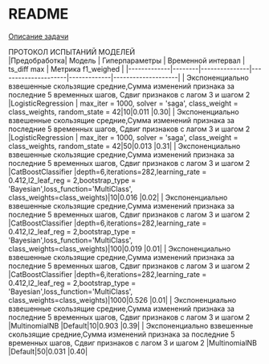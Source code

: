 # README

[Описание задачи](https://docs.google.com/document/d/174KhzX4EVqHIJV6GiWskP1KkhYUS_JeJa8WS6tgIwYY/edit#heading=h.sj9glk599oik)  


ПРОТОКОЛ ИСПЫТАНИЙ МОДЕЛЕЙ  
|Предобработка| Модель | Гиперпараметры | Временной интервал | ts_diff max | Метрика f1_weighed | 
|-------------|--------|---------------|---------------------|-------------|--------------------|
| Экспоненциально взвешенные скользящие средние,Сумма изменений признака за последние 5 временных шагов, Cдвиг признаков с лагом 3 и шагом 2 |LogisticRegression | max_iter = 1000, solver = 'saga', class_weight = class_weights, random_state = 42|10|0.011 |0.30|
| Экспоненциально взвешенные скользящие средние,Сумма изменений признака за последние 5 временных шагов, Cдвиг признаков с лагом 3 и шагом 2 |LogisticRegression | max_iter = 1000, solver = 'saga', class_weight = class_weights, random_state = 42|50|0.013 |0.31|
| Экспоненциально взвешенные скользящие средние,Сумма изменений признака за последние 5 временных шагов, Cдвиг признаков с лагом 3 и шагом 2 |CatBoostClassifier |depth=6,iterations=282,learning_rate = 0.412,l2_leaf_reg = 2,bootstrap_type = 'Bayesian',loss_function='MultiClass', class_weights=class_weights)|10|0.016 |0.02|
| Экспоненциально взвешенные скользящие средние,Сумма изменений признака за последние 5 временных шагов, Cдвиг признаков с лагом 3 и шагом 2 |CatBoostClassifier |depth=6,iterations=282,learning_rate = 0.412,l2_leaf_reg = 2,bootstrap_type = 'Bayesian',loss_function='MultiClass', class_weights=class_weights)|100|0.019 |0.01|
| Экспоненциально взвешенные скользящие средние,Сумма изменений признака за последние 5 временных шагов, Cдвиг признаков с лагом 3 и шагом 2 |CatBoostClassifier |depth=6,iterations=282,learning_rate = 0.412,l2_leaf_reg = 2,bootstrap_type = 'Bayesian',loss_function='MultiClass', class_weights=class_weights)|1000|0.526 |0.01|
| Экспоненциально взвешенные скользящие средние,Сумма изменений признака за последние 5 временных шагов, Cдвиг признаков с лагом 3 и шагом 2 |MultinomialNB |Default|10|0.903 |0.39|
| Экспоненциально взвешенные скользящие средние,Сумма изменений признака за последние 5 временных шагов, Cдвиг признаков с лагом 3 и шагом 2 |MultinomialNB |Default|50|0.031 |0.40|

